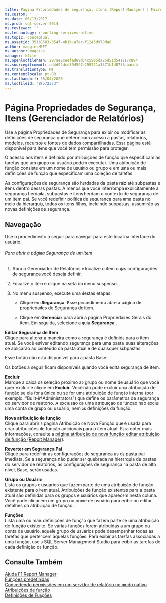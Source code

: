 ```yaml
---
title: Página Propriedades de segurança, itens (Report Manager) | Microsoft Docs
ms.custom: ''
ms.date: 06/13/2017
ms.prod: sql-server-2014
ms.reviewer: ''
ms.technology: reporting-services-native
ms.topic: conceptual
ms.assetid: 351b8503-354f-4b1b-a7ac-f1245d978da0
author: maggiesMSFT
ms.author: maggies
manager: kfile
ms.openlocfilehash: 297ae2ceefad89d64c59b5da25d51d541917c894
ms.sourcegitcommit: ad4d92dce894592a259721a1571b1d8736abacdb
ms.translationtype: MT
ms.contentlocale: pt-BR
ms.lasthandoff: 08/04/2020
ms.locfileid: "87572373"
---
```

# <a name="security-properties-page-items-report-manager"></a>Página Propriedades de Segurança, Itens (Gerenciador de Relatórios)
  Use a página Propriedades de Segurança para exibir ou modificar as definições de segurança que determinam acesso a pastas, relatórios, modelos, recursos e fontes de dados compartilhadas. Essa página está disponível para itens que você tem permissão para proteger.  
  
 O acesso aos itens é definido por atribuições de função que especificam as tarefas que um grupo ou usuário podem executar. Uma atribuição de função consiste em um nome de usuário ou grupo e em uma ou mais definições de função que especificam uma coleção de tarefas.  
  
 As configurações de segurança são herdadas da pasta raiz até subpastas e itens dentro dessas pastas. A menos que você interrompa explicitamente a segurança herdada, subpastas e itens herdam o contexto de segurança de um item pai. Se você redefinir política de segurança para uma pasta no meio da hierarquia, todos os itens filhos, incluindo subpastas, assumirão as novas definições de segurança.  
  
## <a name="navigation"></a>Navegação  
 Use o procedimento a seguir para navegar para este local na interface do usuário.  
  
###### <a name="to-open-the-security-page-for-an-item"></a>Para abrir a página Segurança de um item  
  
1.  Abra o Gerenciador de Relatórios e localize o item cujas configurações de segurança você deseja definir.  
  
2.  Focalize o item e clique na seta do menu suspenso.  
  
3.  No menu suspenso, execute uma destas etapas:  
  
    -   Clique em **Segurança**. Esse procedimento abre a página de propriedades de Segurança do item.  
  
    -   Clique em **Gerenciar** para abrir a página Propriedades Gerais do item. Em seguida, selecione a guia **Segurança** .  
  
 **Editar Segurança de Item**  
 Clique para alterar a maneira como a segurança é definida para o item atual. Se você estiver editando segurança para uma pasta, suas alterações se aplicarão ao conteúdo da pasta atual e de quaisquer subpastas.  
  
 Esse botão não está disponível para a pasta Base.  
  
 Os botões a seguir ficam disponíveis quando você edita segurança de item.  
  
 **Excluir**  
 Marque a caixa de seleção próximo ao grupo ou nome de usuário que você quer excluir e clique em **Excluir**. Você não pode excluir uma atribuição de função se ela for a única ou se for uma atribuição de função interna (por exemplo, "Built-in\Administrators") que define os parâmetros de segurança do servidor de relatório. A exclusão de uma atribuição de função não exclui uma conta de grupo ou usuário, nem as definições da função.  
  
 **Nova atribuição de função**  
 Clique para abrir a página Atribuição de Nova Função que é usada para criar atribuições de função adicionais para o item atual. Para obter mais informações, consulte a [página atribuição de nova função: editar atribuição de função &#40;Report Manager&#41;](../../2014/reporting-services/new-role-assignment-edit-role-assignment-page-report-manager.md).  
  
 **Reverter em Segurança Pai**  
 Clique para redefinir as configurações de segurança às da pasta pai imediata. Se a segurança não puder ser quebrada na hierarquia de pastas do servidor de relatórios, as configurações de segurança na pasta de alto nível, Base, serão usadas.  
  
 **Grupo ou Usuário**  
 Lista os grupos e usuários que fazem parte de uma atribuição de função existente para o item atual. Atribuições de função existentes para a pasta atual são definidas para os grupos e usuários que aparecem nesta coluna. Você pode clicar em um grupo ou nome de usuário para exibir ou editar detalhes da atribuição de função.  
  
 **Funções**  
 Lista uma ou mais definições de função que fazem parte de uma atribuição de função existente. Se várias funções forem atribuídas a um grupo ou conta de usuário, aquele grupo de usuários pode desempenhar todas as tarefas que pertencem àquelas funções. Para exibir as tarefas associadas a uma função, use o SQL Server Management Studio para exibir as tarefas de cada definição de função.  
  
## <a name="see-also"></a>Consulte Também  
 [Ajuda F1 Report Manager](../../2014/reporting-services/report-manager-f1-help.md)   
 [Funções predefinidas](security/role-definitions-predefined-roles.md)   
 [Concedendo permissões em um servidor de relatório no modo nativo](security/granting-permissions-on-a-native-mode-report-server.md)   
 [Atribuições de função](security/role-assignments.md)   
 [Definições de Funções](security/role-definitions.md)  
  
  
